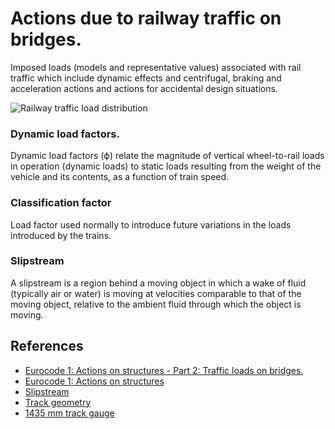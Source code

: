 # Actions due to railway traffic on bridges.
Imposed loads (models and representative values) associated with rail traffic which include dynamic effects and centrifugal, braking and acceleration actions and actions for accidental design situations.

![Railway traffic load distribution](https://github.com/xcfem/xc/blob/master/doc/screenshots/railway_traffic_load_distribution.png)

### Dynamic load factors.
Dynamic load factors (ϕ) relate the magnitude of vertical wheel-to-rail loads in operation (dynamic loads) to static loads resulting from the weight of the vehicle and its contents, as a function of train speed.

### Classification factor
Load factor used normally to introduce future variations in the loads introduced by the trains.

### Slipstream
A slipstream is a region behind a moving object in which a wake of fluid (typically air or water) is moving at velocities comparable to that of the moving object, relative to the ambient fluid through which the object is moving.


## References

- [Eurocode 1: Actions on structures - Part 2: Traffic loads on bridges.](https://www.en.une.org/encuentra-tu-norma/busca-tu-norma/norma/?c=norma-une-en-1991-2-2019-n0061460)
- [Eurocode 1: Actions on structures](https://en.wikipedia.org/wiki/Eurocode_1:_Actions_on_structures)
- [Slipstream](https://en.wikipedia.org/wiki/Slipstream)
- [Track geometry](https://en.wikipedia.org/wiki/Track_geometry)
- [1435 mm track gauge](https://www.wikidata.org/wiki/Q1999572)
